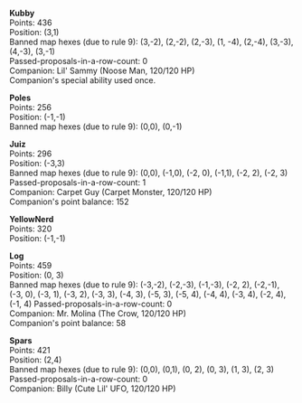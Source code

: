 **Kubby**  
Points: 436  
Position: (3,1)  
Banned map hexes (due to rule 9): (3,-2), (2,-2), (2,-3), (1, -4), (2,-4), (3,-3), (4,-3), (3,-1)  
Passed-proposals-in-a-row-count: 0  
Companion: Lil' Sammy (Noose Man, 120/120 HP)  
Companion's special ability used once.

**Poles**  
Points: 256  
Position: (-1,-1)  
Banned map hexes (due to rule 9): (0,0), (0,-1)

**Juiz**  
Points: 296  
Position: (-3,3)  
Banned map hexes (due to rule 9): (0,0), (-1,0), (-2, 0), (-1,1), (-2, 2), (-2, 3)
Passed-proposals-in-a-row-count: 1  
Companion: Carpet Guy (Carpet Monster, 120/120 HP)  
Companion's point balance: 152

**YellowNerd**  
Points: 320  
Position: (-1,-1)

**Log**  
Points: 459  
Position: (0, 3)  
Banned map hexes (due to rule 9): (-3,-2), (-2,-3), (-1,-3), (-2, 2), (-2,-1), (-3, 0), (-3, 1), (-3, 2), (-3, 3), (-4, 3), (-5, 3), (-5, 4), (-4, 4), (-3, 4), (-2, 4), (-1, 4)
Passed-proposals-in-a-row-count: 0  
Companion: Mr. Molina (The Crow, 120/120 HP)  
Companion's point balance: 58

**Spars**  
Points: 421  
Position: (2,4)  
Banned map hexes (due to rule 9): (0,0), (0,1), (0, 2), (0, 3), (1, 3), (2, 3)  
Passed-proposals-in-a-row-count: 0  
Companion: Billy (Cute Lil' UFO, 120/120 HP)
